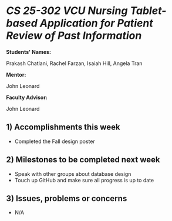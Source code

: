 # *CS 25-302 VCU Nursing Tablet-based Application for Patient Review of Past Information*

**Students' Names:**

Prakash Chatlani, Rachel Farzan, Isaiah Hill, Angela Tran

**Mentor:**

John Leonard

**Faculty Advisor:**

John Leonard

## 1) Accomplishments this week ##
   - Completed the Fall design poster

## 2) Milestones to be completed next week ##
   - Speak with other groups about database design
   - Touch up GitHub and make sure all progress is up to date

## 3) Issues, problems or concerns ##
   - N/A
